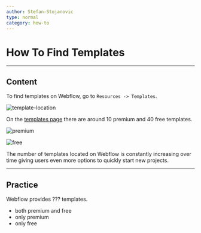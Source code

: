 ```yaml
---
author: Stefan-Stojanovic
type: normal
category: how-to
---
```


# How To Find Templates


---

## Content

To find templates on Webflow, go to `Resources -> Templates`.

![template-location](https://img.enkipro.com/da1735dbc722a9dde4474c4595b3cb6d.png)

On the [templates page](https://webflow.com/templates) there are around 10 premium and 40 free templates.

![premium](https://img.enkipro.com/9dc4099fb5095df7479d95766eab8e8e.png)

![free](https://img.enkipro.com/473aa0fa1dcecf8340e3197c4d6f4735.png)

The number of templates located on Webflow is constantly increasing over time giving users even more options to quickly start new projects.


---

## Practice

Webflow provides ??? templates.

- both premium and free
- only premium
- only free
 
